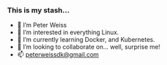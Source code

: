 ### This is my stash...

- 👋 I’m Peter Weiss
- 👀 I’m interested in everything Linux.
- 🌱 I’m currently learning Docker, and Kubernetes.
- 💞️ I’m looking to collaborate on... well, surprise me!
- 📫 peterweissdk@gmail.com

<!---
peterweissdk/peterweissdk is a ✨ special ✨ repository because its `README.md` (this file) appears on your GitHub profile.
You can click the Preview link to take a look at your changes.
--->

